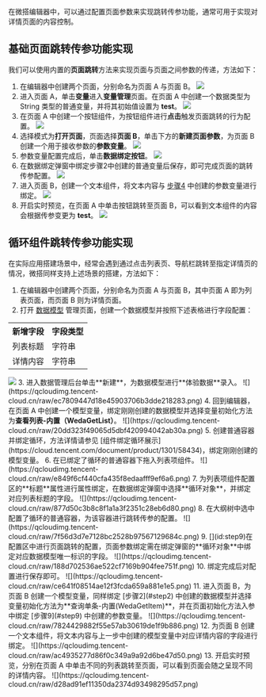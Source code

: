 在微搭编辑器中，可以通过配置页面参数来实现跳转传参功能，通常可用于实现对详情页面的内容控制。  

## 基础页面跳转传参功能实现
我们可以使用内置的**页面跳转**方法来实现页面与页面之间参数的传递，方法如下：
1. 在编辑器中创建两个页面，分别命名为页面 A 与页面 B。
![](https://qcloudimg.tencent-cloud.cn/raw/55121bc78e19d7c693038efb63cf9415.png)
2. 进入页面 A，单击**变量**进入**变量管理**页面。在页面 A 中创建一个数据类型为 String 类型的普通变量，并将其初始值设置为 **test**。
![](https://qcloudimg.tencent-cloud.cn/raw/9a28fd94cd9d2e8e8e6a65d632617c9e.png)
3. 在页面 A 中创建一个按钮组件，为按钮组件进行**点击**触发页面跳转的行为配置。
![](https://qcloudimg.tencent-cloud.cn/raw/d89cf33d4ab0e8e0d41c4d634b9f2aec.png)
4. [](id:step4)选择模式为**打开页面**，页面选择**页面 B**，单击下方的**新建页面参数**，为页面 B 创建一个用于接收参数的**参数变量**。
![](https://qcloudimg.tencent-cloud.cn/raw/0fc7aad646991e89006fef180787ee05.png)
5. 参数变量配置完成后，单击**数据绑定按钮**。
![](https://qcloudimg.tencent-cloud.cn/raw/6d954a1e60dcfe1d3943d9408a820e55.png)
6. 在数据绑定弹窗中绑定步骤2中创建的普通变量后保存，即可完成页面的跳转传参配置。
![](https://qcloudimg.tencent-cloud.cn/raw/df4e0164e1c73760ba55616cabdd6079.png)
7. 进入页面 B，创建一个文本组件，将文本内容与 [步骤4](#step4) 中创建的参数变量进行绑定。
![](https://qcloudimg.tencent-cloud.cn/raw/c48c076ea0a27a2394f80b85ac9704ce.png)
8. 开启实时预览，在页面 A 中单击按钮跳转至页面 B，可以看到文本组件的内容会根据传参变更为 **test**。
![](https://qcloudimg.tencent-cloud.cn/raw/de4c1d23c56ce1cd1b7a8357b5a986df.png)


## 循环组件跳转传参功能实现
在实际应用搭建场景中，经常会遇到通过点击列表页、导航栏跳转至指定详情页的情况，微搭同样支持上述场景的搭建，方法如下：
1. 在编辑器中创建两个页面，分别命名为页面 A 与页面 B，其中页面 A 即为列表页面，而页面 B 则为详情页面。
2. [](id:step2)打开 [数据模型](https://console.cloud.tencent.com/lowcode/datasource/model) 管理页面，创建一个数据模型并按照下述表格进行字段配置：
<table>
<tr>
<th>新增字段</th>
<th>字段类型</th>
</tr>
<tr>
<td>列表标题</td>
<td>字符串</td>
</tr>
<tr>
<td>详情内容</td>
<td>字符串</td>
</tr>
</table>
<img src = "https://qcloudimg.tencent-cloud.cn/raw/b0fb0da4f96defb0680c644e78b42003.png">
3. 进入数据管理后台单击**新建**，为数据模型进行**体验数据**录入。
![](https://qcloudimg.tencent-cloud.cn/raw/ec7809447d18e45903706b3dde218283.png)
4. 回到编辑器，在页面 A 中创建一个模型变量，绑定刚刚创建的数据模型并选择变量初始化方法为<b>查看列表-内置（WedaGetList）</b>。
![](https://qcloudimg.tencent-cloud.cn/raw/20dd323f49065d5dbf420994042ab30a.png)
5. 创建普通容器并绑定循环，方法详情请参见 [组件绑定循环展示](https://cloud.tencent.com/document/product/1301/58434)，绑定刚刚创建的模型变量。
6. 在已绑定了循环的普通容器下拖入列表项组件。
![](https://qcloudimg.tencent-cloud.cn/raw/e849f6cf440cfa435f8edaafff9ef6a6.png)
7. 为列表项组件配置区的**标题**属性进行属性绑定，在数据绑定弹窗中选择**循环对象**，并绑定对应列表标题的字段。
![](https://qcloudimg.tencent-cloud.cn/raw/877d50c3b8c8f1a1a3f2351c28eb6d80.png)
8. 在大纲树中选中配置了循环的普通容器，为该容器进行跳转传参的配置。
![](https://qcloudimg.tencent-cloud.cn/raw/7f56d3d7e7128bc2528b97567129684c.png)
9. [](id:step9)在配置区中进行页面跳转的配置，页面参数绑定需在绑定弹窗的**循环对象**中绑定对应数据模型唯一标识的字段。
![](https://qcloudimg.tencent-cloud.cn/raw/188d702536ae522cf7169b904fee751f.png)
10. 绑定完成后对配置进行保存即可。
![](https://qcloudimg.tencent-cloud.cn/raw/ce641f08514ae12f3fcda659a881e1e5.png)
11. 进入页面 B，为页面 B 创建一个模型变量，同样绑定 [步骤2](#step2) 中创建的数据模型并选择变量初始化方法为**查询单条-内置(WedaGetItem)**，并在页面初始化方法入参中绑定 [步骤9](#step9) 中创建的参数变量。
![](https://qcloudimg.tencent-cloud.cn/raw/7824429882f55e57ab30619de1f9b886.png)
12. 为页面 B 创建一个文本组件，将文本内容与上一步中创建的模型变量中对应详情内容的字段进行绑定。
![](https://qcloudimg.tencent-cloud.cn/raw/ac4935277d86f0c349a9a92d6be47d50.png)
13. 开启实时预览，分别在页面 A 中单击不同的列表跳转至页面，可以看到页面会随之呈现不同的详情内容。
![](https://qcloudimg.tencent-cloud.cn/raw/d28ad91ef11350da2374d93498295d57.png)



